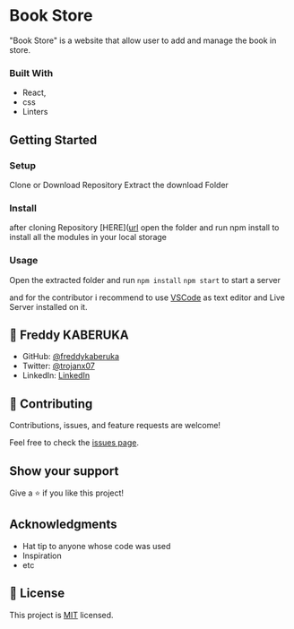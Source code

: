 # Book Store

"Book Store" is a website that allow user to add and manage the book in store.

### Built With

 - React,
 - css
 - Linters

## Getting Started

### Setup

Clone or Download Repository
Extract the download Folder

### Install

after cloning Repository [HERE]([url](https://github.com/freddykaberuka/bookstore.git) open the folder and run npm install to install all the modules in your local storage

### Usage

Open the extracted folder and run 
`npm install`
`npm start` to start a server

and for the contributor i recommend to use [VSCode](https://code.visualstudio.com/) as text editor and Live Server installed on it.

## 👤 **Freddy KABERUKA**

- GitHub: [@freddykaberuka](https://github.com/freddykaberuka)
- Twitter: [@trojanx07](https://twitter.com/trojanx07)
- LinkedIn: [LinkedIn](https://www.linkedin.com/in/kaberuka-freddy-853b08153/)

## 🤝 Contributing

Contributions, issues, and feature requests are welcome!

Feel free to check the [issues page](../../issues/).

## Show your support

Give a ⭐️ if you like this project!

## Acknowledgments

- Hat tip to anyone whose code was used
- Inspiration
- etc
## 📝 License

This project is [MIT](./MIT.md) licensed.
